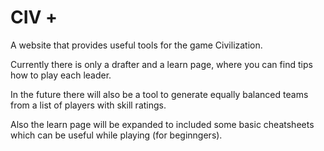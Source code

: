 # CIV +
A website that provides useful tools for the game Civilization.

Currently there is only a drafter and a learn page, where you can find tips how to play each leader.

In the future there will also be a tool to generate equally balanced teams from a list of players with skill ratings.

Also the learn page will be expanded to included some basic cheatsheets which can be useful while playing (for beginngers).

